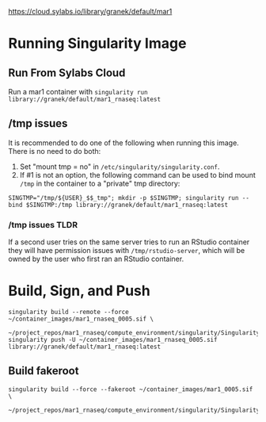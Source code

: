 
https://cloud.sylabs.io/library/granek/default/mar1

# Running Singularity Image
## Run From Sylabs Cloud
Run a mar1 container with `singularity run library://granek/default/mar1_rnaseq:latest`

## /tmp issues
It is recommended to do one of the following when running this image. There is no need to do both:

1. Set "mount tmp = no" in `/etc/singularity/singularity.conf`.
2. If #1 is not an option, the following command can be used to bind mount `/tmp` in the container to a "private" tmp directory:
```
SINGTMP="/tmp/${USER}_$$_tmp"; mkdir -p $SINGTMP; singularity run --bind $SINGTMP:/tmp library://granek/default/mar1_rnaseq:latest
```
### /tmp issues TLDR
If a second user tries on the same server tries to run an RStudio container they will have permission issues with `/tmp/rstudio-server`, which will be owned by the user who first ran an RStudio container.




# Build, Sign, and Push
```
singularity build --remote --force ~/container_images/mar1_rnaseq_0005.sif \
  ~/project_repos/mar1_rnaseq/compute_environment/singularity/Singularity
singularity push -U ~/container_images/mar1_rnaseq_0005.sif library://granek/default/mar1_rnaseq:latest
```

## Build fakeroot
```
singularity build --force --fakeroot ~/container_images/mar1_0005.sif \
  ~/project_repos/mar1_rnaseq/compute_environment/singularity/Singularity
```
